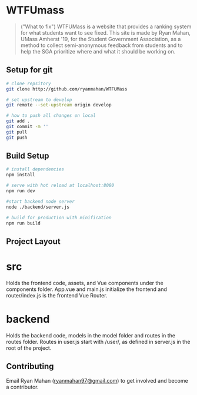 # WTFUmass

> ("What to fix") WTFUMass is a website that provides a ranking system for what students want to see fixed. This site is made by Ryan Mahan, UMass Amherst '19, for the Student Government Association, as a method to collect semi-anonymous feedback from students and to help the SGA prioritize where and what it should be working on.

## Setup for git

``` bash
# clone repsitory
git clone http://github.com/ryanmahan/WTFUMass

# set upstream to develop
git remote --set-upstream origin develop

# how to push all changes on local
git add .
git commit -m ''
git pull
git push
```

## Build Setup

``` bash
# install dependencies
npm install

# serve with hot reload at localhost:8080
npm run dev

#start backend node server
node ./backend/server.js

# build for production with minification
npm run build
```
## Project Layout

# src
Holds the frontend code, assets, and Vue components under the components folder.
App.vue and main.js initialize the frontend and router/index.js is the frontend Vue Router.

# backend
Holds the backend code, models in the model folder and routes in the routes folder. 
Routes in user.js start with /user/, as defined in server.js in the root of the project.

## Contributing

Email Ryan Mahan (ryanmahan97@gmail.com) to get involved and become a contributor.
